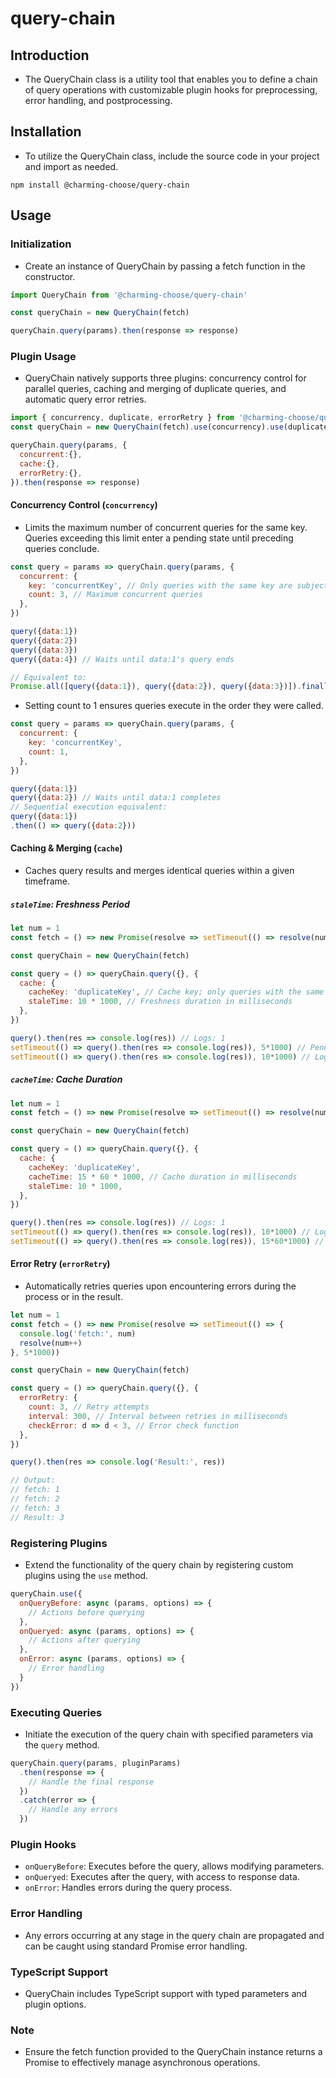 # query-chain

## Introduction

- The QueryChain class is a utility tool that enables you to define a chain of query operations with customizable plugin hooks for preprocessing, error handling, and postprocessing.

## Installation

- To utilize the QueryChain class, include the source code in your project and import as needed.

```shell
npm install @charming-choose/query-chain
```

## Usage

### Initialization

- Create an instance of QueryChain by passing a fetch function in the constructor.

```js
import QueryChain from '@charming-choose/query-chain'

const queryChain = new QueryChain(fetch)

queryChain.query(params).then(response => response)
```

### Plugin Usage

- QueryChain natively supports three plugins: concurrency control for parallel queries, caching and merging of duplicate queries, and automatic query error retries.

```js
import { concurrency, duplicate, errorRetry } from '@charming-choose/query-chain/plugins'
const queryChain = new QueryChain(fetch).use(concurrency).use(duplicate).use(errorRetry)

queryChain.query(params, {
  concurrent:{},
  cache:{},
  errorRetry:{},
}).then(response => response)
```

#### Concurrency Control (`concurrency`)

- Limits the maximum number of concurrent queries for the same key. Queries exceeding this limit enter a pending state until preceding queries conclude.

```js
const query = params => queryChain.query(params, {
  concurrent: {
    key: 'concurrentKey', // Only queries with the same key are subject to concurrency control
    count: 3, // Maximum concurrent queries
  },
})

query({data:1})
query({data:2})
query({data:3})
query({data:4}) // Waits until data:1's query ends

// Equivalent to:
Promise.all([query({data:1}), query({data:2}), query({data:3})]).finally(() => query({data:4}))
```

- Setting count to 1 ensures queries execute in the order they were called.

```js
const query = params => queryChain.query(params, {
  concurrent: {
    key: 'concurrentKey',
    count: 1,
  },
})

query({data:1})
query({data:2}) // Waits until data:1 completes
// Sequential execution equivalent:
query({data:1})
.then(() => query({data:2}))
```

#### Caching & Merging (`cache`)

- Caches query results and merges identical queries within a given timeframe.

##### `staleTime`: Freshness Period

```js
let num = 1
const fetch = () => new Promise(resolve => setTimeout(() => resolve(num++), 5*1000))

const queryChain = new QueryChain(fetch)

const query = () => queryChain.query({}, {
  cache: {
    cacheKey: 'duplicateKey', // Cache key; only queries with the same key trigger caching
    staleTime: 10 * 1000, // Freshness duration in milliseconds
  },
})

query().then(res => console.log(res)) // Logs: 1
setTimeout(() => query().then(res => console.log(res)), 5*1000) // Pending, then logs: 1
setTimeout(() => query().then(res => console.log(res)), 10*1000) // Logs: 2
```

##### `cacheTime`: Cache Duration

```js
let num = 1
const fetch = () => new Promise(resolve => setTimeout(() => resolve(num++), 6*1000))

const queryChain = new QueryChain(fetch)

const query = () => queryChain.query({}, {
  cache: {
    cacheKey: 'duplicateKey',
    cacheTime: 15 * 60 * 1000, // Cache duration in milliseconds
    staleTime: 10 * 1000,
  },
})

query().then(res => console.log(res)) // Logs: 1
setTimeout(() => query().then(res => console.log(res)), 10*1000) // Logs: 1 (from cache)
setTimeout(() => query().then(res => console.log(res)), 15*60*1000) // Logs: 2 (cache expired)
```

#### Error Retry (`errorRetry`)

- Automatically retries queries upon encountering errors during the process or in the result.

```js
let num = 1
const fetch = () => new Promise(resolve => setTimeout(() => {
  console.log('fetch:', num)
  resolve(num++)
}, 5*1000))

const queryChain = new QueryChain(fetch)

const query = () => queryChain.query({}, {
  errorRetry: {
    count: 3, // Retry attempts
    interval: 300, // Interval between retries in milliseconds
    checkError: d => d < 3, // Error check function
  },
})

query().then(res => console.log('Result:', res))

// Output:
// fetch: 1
// fetch: 2
// fetch: 3
// Result: 3
```

### Registering Plugins

- Extend the functionality of the query chain by registering custom plugins using the `use` method.

```js
queryChain.use({
  onQueryBefore: async (params, options) => {
    // Actions before querying
  },
  onQueryed: async (params, options) => {
    // Actions after querying
  },
  onError: async (params, options) => {
    // Error handling
  }
})
```

### Executing Queries

- Initiate the execution of the query chain with specified parameters via the `query` method.

```js
queryChain.query(params, pluginParams)
  .then(response => {
    // Handle the final response
  })
  .catch(error => {
    // Handle any errors
  })
```

### Plugin Hooks

- `onQueryBefore`: Executes before the query, allows modifying parameters.
- `onQueryed`: Executes after the query, with access to response data.
- `onError`: Handles errors during the query process.

### Error Handling

- Any errors occurring at any stage in the query chain are propagated and can be caught using standard Promise error handling.

### TypeScript Support

- QueryChain includes TypeScript support with typed parameters and plugin options.

### Note

- Ensure the fetch function provided to the QueryChain instance returns a Promise to effectively manage asynchronous operations.